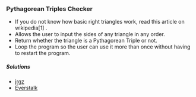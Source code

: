 ### Pythagorean Triples Checker
- If you do not know how basic right triangles work, read this article on wikipedia[1] .
- Allows the user to input the sides of any triangle in any order.
- Return whether the triangle is a Pythagorean Triple or not.
- Loop the program so the user can use it more than once without having to restart the program.

##### Solutions
- [jrgz](https://github.com/jrgz/Beginner-Project-Solutions/blob/master/pythag-triples/triples.py)
- [Everstalk](https://github.com/Everstalk/BP/blob/master/Pythagorean-Checker.py)

